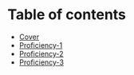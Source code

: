 # Table of contents

* [Cover](README.md)
* [Proficiency-1](proficiency-1.md)
* [Proficiency-2](proficiency-2.md)
* [Proficiency-3](proficiency-3.md)
